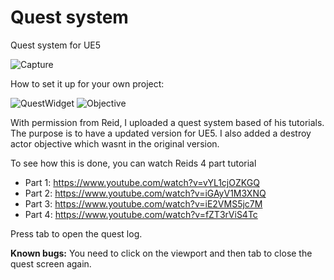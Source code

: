 # Quest system
 Quest system for UE5

![Capture](https://user-images.githubusercontent.com/2607194/178618393-ed920416-61d6-4b5a-98e0-7a40f03bbf9b.PNG)

How to set it up for your own project:

![QuestWidget](https://user-images.githubusercontent.com/2607194/194348425-2eab68af-fbf6-4887-adb4-8d31e74c4b2d.JPG)
![Objective](https://user-images.githubusercontent.com/2607194/194348433-3e87d8fe-cf33-4683-bb45-bf71520bb20b.JPG)


With permission from Reid, I uploaded a quest system based of his tutorials. The purpose is to have a updated version for UE5.
I also added a destroy actor objective which wasnt in the original version. 

To see how this is done, you can watch Reids 4 part tutorial

* Part 1: https://www.youtube.com/watch?v=vYL1cjOZKGQ
* Part 2: https://www.youtube.com/watch?v=iGAyV1M3XNQ
* Part 3: https://www.youtube.com/watch?v=iE2VMS5jc7M
* Part 4: https://www.youtube.com/watch?v=fZT3rViS4Tc


Press tab to open the quest log.

**Known bugs:**
You need to click on the viewport and then tab to close the quest screen again.


